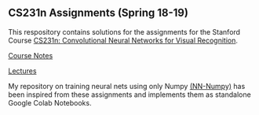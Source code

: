 ## CS231n Assignments (Spring 18-19)

This respository contains solutions for the assignments for the Stanford Course [CS231n: Convolutional Neural Networks for Visual Recognition](http://cs231n.stanford.edu/).

[Course Notes](http://cs231n.github.io/)

[Lectures](https://www.youtube.com/playlist?list=PL3FW7Lu3i5JvHM8ljYj-zLfQRF3EO8sYv)

My repository on training neural nets using only Numpy [(NN-Numpy)]([https://github.com/avilash/neural-networks-numpy](https://github.com/avilash/neural-networks-numpy)) has been inspired from these assignments and implements them as standalone Google Colab Notebooks.